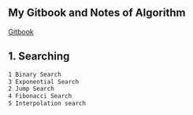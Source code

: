 ## My Gitbook and Notes of Algorithm

[Gitbook](https://app.gitbook.com/@bhyean/s/algorithm/)

## 1. Searching
```bash
1 Binary Search
3 Exponential Search
2 Jump Search
4 Fibonacci Search
5 Interpolation search
```
